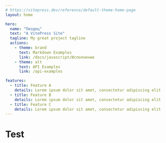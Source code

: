 ```yaml
---
# https://vitepress.dev/reference/default-theme-home-page
layout: home

hero:
  name: "Пиздец"
  text: "A VitePress Site"
  tagline: My great project tagline
  actions:
    - theme: brand
      text: Markdown Examples
      link: /docs/javascript/Исполнение
    - theme: alt
      text: API Examples
      link: /api-examples

features:
  - title: Feature A
    details: Lorem ipsum dolor sit amet, consectetur adipiscing elit
  - title: Feature B
    details: Lorem ipsum dolor sit amet, consectetur adipiscing elit
  - title: Feature C
    details: Lorem ipsum dolor sit amet, consectetur adipiscing elit
---
```


# Test
